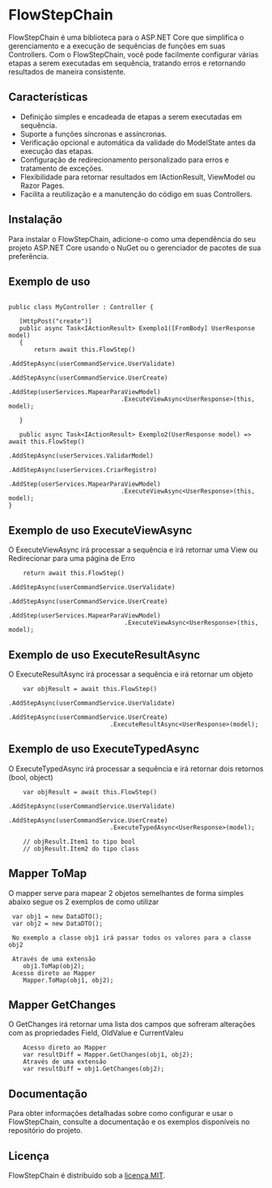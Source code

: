 ﻿# FlowStepChain

FlowStepChain é uma biblioteca para o ASP.NET Core que simplifica o gerenciamento e a execução de sequências de funções em suas Controllers. Com o FlowStepChain, você pode facilmente configurar várias etapas a serem executadas em sequência, tratando erros e retornando resultados de maneira consistente.

## Características

-   Definição simples e encadeada de etapas a serem executadas em sequência.
-   Suporte a funções síncronas e assíncronas.
-   Verificação opcional e automática da validade do ModelState antes da execução das etapas.
-   Configuração de redirecionamento personalizado para erros e tratamento de exceções.
-   Flexibilidade para retornar resultados em IActionResult, ViewModel ou Razor Pages.
-   Facilita a reutilização e a manutenção do código em suas Controllers.

## Instalação

Para instalar o FlowStepChain, adicione-o como uma dependência do seu projeto ASP.NET Core usando o NuGet ou o gerenciador de pacotes de sua preferência.

## Exemplo de uso

 ```

public class MyController : Controller {     

	[HttpPost("create")]
	public async Task<IActionResult> Exemplo1([FromBody] UserResponse model)
	{         
		return await this.FlowStep()
                                .AddStepAsync(userCommandService.UserValidate)
                                .AddStepAsync(userCommandService.UserCreate)
                                .AddStep(userServices.MapearParaViewModel)
                                .ExecuteViewAsync<UserResponse>(this, model);
					  
	} 

    public async Task<IActionResult> Exemplo2(UserResponse model) => await this.FlowStep()
                                .AddStepAsync(userServices.ValidarModel)
                                .AddStepAsync(userServices.CriarRegistro)
                                .AddStep(userServices.MapearParaViewModel)
                                .ExecuteViewAsync<UserResponse>(this, model);
}

```

## Exemplo de uso ExecuteViewAsync

O ExecuteViewAsync irá processar a sequência e irá retornar uma View ou Redirecionar para uma página de Erro

```
    return await this.FlowStep()
                                .AddStepAsync(userCommandService.UserValidate)
                                .AddStepAsync(userCommandService.UserCreate)
                                .AddStep(userServices.MapearParaViewModel)
                                .ExecuteViewAsync<UserResponse>(this, model);
```


## Exemplo de uso ExecuteResultAsync

O ExecuteResultAsync irá processar a sequência e irá retornar um objeto

```
    var objResult = await this.FlowStep()
                            .AddStepAsync(userCommandService.UserValidate)
                            .AddStepAsync(userCommandService.UserCreate)
                            .ExecuteResultAsync<UserResponse>(model);
```

## Exemplo de uso ExecuteTypedAsync

O ExecuteTypedAsync irá processar a sequência e irá retornar dois retornos (bool, object)

```
    var objResult = await this.FlowStep()
                            .AddStepAsync(userCommandService.UserValidate)
                            .AddStepAsync(userCommandService.UserCreate)
                            .ExecuteTypedAsync<UserResponse>(model);

	// objResult.Item1 to tipo bool
    // objResult.Item2 do tipo class
```

## Mapper ToMap

O mapper serve para mapear 2 objetos semelhantes de forma simples abaixo segue os 2 exemplos de como utilizar

```
 var obj1 = new DataDTO();
 var obj2 = new DataDTO();

 No exemplo a classe obj1 irá passar todos os valores para a classe obj2

 Através de uma extensão
    obj1.ToMap(obj2);
 Acesso direto ao Mapper
    Mapper.ToMap(obj1, obj2);
```


## Mapper GetChanges

O GetChanges irá retornar uma lista dos campos que sofreram alterações com as propriedades Field, OldValue e CurrentValeu

```
    Acesso direto ao Mapper
    var resultDiff = Mapper.GetChanges(obj1, obj2);
    Através de uma extensão
    var resultDiff = obj1.GetChanges(obj2);
```


## Documentação

Para obter informações detalhadas sobre como configurar e usar o FlowStepChain, consulte a documentação e os exemplos disponíveis no repositório do projeto.

## Licença

FlowStepChain é distribuído sob a [licença MIT](https://chat.openai.com/c/LICENSE.md).